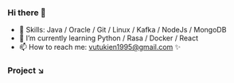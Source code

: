 ### Hi there 👋

- :muscle: Skills: Java / Oracle / Git / Linux / Kafka / NodeJs / MongoDB
- 🌱 I’m currently learning Python / Rasa / Docker / React
- 📫 How to reach me: vutukien1995@gmail.com ✨

### Project :arrow_lower_right:
